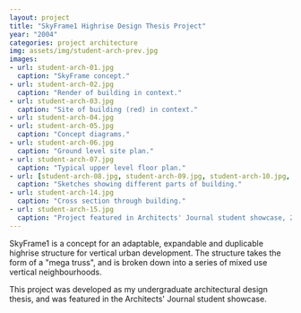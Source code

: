 ```yaml
---
layout: project
title: "SkyFrame1 Highrise Design Thesis Project"
year: "2004"
categories: project architecture
img: assets/img/student-arch-prev.jpg
images:
- url: student-arch-01.jpg
  caption: "SkyFrame concept."
- url: student-arch-02.jpg
  caption: "Render of building in context."
- url: student-arch-03.jpg
  caption: "Site of building (red) in context."
- url: student-arch-04.jpg
- url: student-arch-05.jpg
  caption: "Concept diagrams."
- url: student-arch-06.jpg
  caption: "Ground level site plan."
- url: student-arch-07.jpg
  caption: "Typical upper level floor plan."
- url: [student-arch-08.jpg, student-arch-09.jpg, student-arch-10.jpg, student-arch-11.jpg, student-arch-12.jpg, student-arch-13.jpg]
  caption: "Sketches showing different parts of building."
- url: student-arch-14.jpg
  caption: "Cross section through building."
- url: student-arch-15.jpg
  caption: "Project featured in Architects' Journal student showcase, 2004."
---
```

SkyFrame1 is a concept for an adaptable, expandable and duplicable highrise structure for vertical urban development. The structure takes the form of a "mega truss", and is broken down into a series of mixed use vertical neighbourhoods.

This project was developed as my undergraduate architectural design thesis, and was featured in the Architects' Journal student showcase.